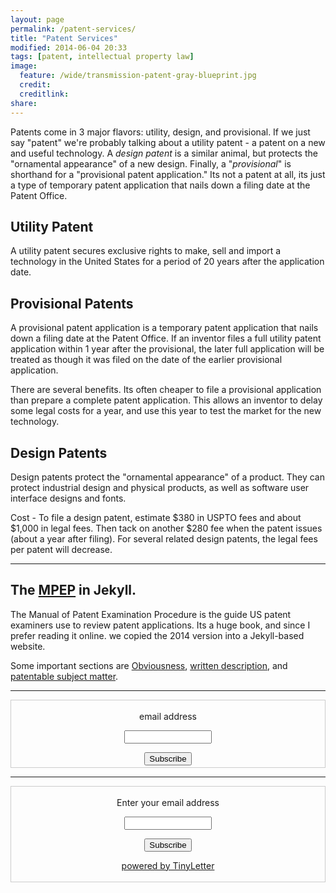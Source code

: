 ```yaml
---
layout: page
permalink: /patent-services/
title: "Patent Services"
modified: 2014-06-04 20:33
tags: [patent, intellectual property law]
image:
  feature: /wide/transmission-patent-gray-blueprint.jpg
  credit:  
  creditlink: 
share: 
---
```


Patents come in 3 major flavors: utility, design, and provisional. If we just say "patent" we're probably talking about a utility patent - a patent on a new and useful technology. A _design patent_ is a similar animal, but protects the "ornamental appearance" of a new design. Finally, a "_provisional_" is shorthand for a "provisional patent application." Its not a patent at all, its just a type of temporary patent application that nails down a filing date at the Patent Office. 


## Utility Patent

A utility patent secures exclusive rights to make, sell and import a technology in the United States for a period of 20 years after the application date. 

## Provisional Patents

A provisional patent application is a temporary patent application that nails down a filing date at the Patent Office. If an inventor files a full utility patent application within 1 year after the provisional, the later full application will be treated as though it was filed on the date of the earlier provisional application. 

There are several benefits. Its often cheaper to file a provisional application than prepare a complete patent application. This allows an inventor to delay some legal costs for a year, and use this year to test the market for the new technology. 

## Design Patents

Design patents protect the "ornamental appearance" of a product. They can protect industrial design and physical products, as well as software user interface designs and fonts. 

Cost - To file a design patent, estimate $380 in USPTO fees and about $1,000 in legal fees. Then tack on another $280 fee when the patent issues (about a year after filing). For several related design patents, the legal fees per patent will decrease. 


- - -

## The [MPEP](../mpep/index.html) in Jekyll. 
The Manual of Patent Examination Procedure is the guide US patent examiners use to review patent applications. Its a huge book, and since I prefer reading it online. we copied the 2014 version into a Jekyll-based website.

Some important sections are [Obviousness](../mpep/s2141.html), [written description](../mpep/s2163.html), and [patentable subject matter](../mpep/s2106.html).

- - - 


<form style="border:1px solid #ccc;padding:3px;text-align:center;" action="https://tinyletter.com/teachingaway" method="post" target="popupwindow" onsubmit="window.open('https://tinyletter.com/teachingaway', 'popupwindow', 'scrollbars=yes,width=800,height=600');return true">
<p><label for="tlemail">email address</label></p>
<p><input type="text" style="width:140px" name="email" id="tlemail" /></p>
<input type="hidden" value="1" name="embed"/>
<input type="submit" value="Subscribe" />
</form>
         
- - -          
         

<form style="border:1px solid #ccc;padding:3px;text-align:center;" action="https://tinyletter.com/teachingaway" method="post" target="popupwindow" onsubmit="window.open('https://tinyletter.com/teachingaway', 'popupwindow', 'scrollbars=yes,width=800,height=600');return true">
<p><label for="tlemail">Enter your email address</label></p>
<p><input type="text" style="width:140px" name="email" id="tlemail" /></p>
<input type="hidden" value="1" name="embed"/><input type="submit" value="Subscribe" />
<p><a href="https://tinyletter.com" target="_blank">powered by TinyLetter</a></p>
</form>
         

